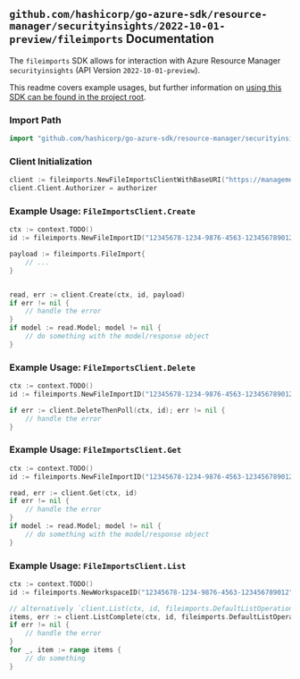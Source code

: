 
## `github.com/hashicorp/go-azure-sdk/resource-manager/securityinsights/2022-10-01-preview/fileimports` Documentation

The `fileimports` SDK allows for interaction with Azure Resource Manager `securityinsights` (API Version `2022-10-01-preview`).

This readme covers example usages, but further information on [using this SDK can be found in the project root](https://github.com/hashicorp/go-azure-sdk/tree/main/docs).

### Import Path

```go
import "github.com/hashicorp/go-azure-sdk/resource-manager/securityinsights/2022-10-01-preview/fileimports"
```


### Client Initialization

```go
client := fileimports.NewFileImportsClientWithBaseURI("https://management.azure.com")
client.Client.Authorizer = authorizer
```


### Example Usage: `FileImportsClient.Create`

```go
ctx := context.TODO()
id := fileimports.NewFileImportID("12345678-1234-9876-4563-123456789012", "example-resource-group", "workspaceName", "fileImportId")

payload := fileimports.FileImport{
	// ...
}


read, err := client.Create(ctx, id, payload)
if err != nil {
	// handle the error
}
if model := read.Model; model != nil {
	// do something with the model/response object
}
```


### Example Usage: `FileImportsClient.Delete`

```go
ctx := context.TODO()
id := fileimports.NewFileImportID("12345678-1234-9876-4563-123456789012", "example-resource-group", "workspaceName", "fileImportId")

if err := client.DeleteThenPoll(ctx, id); err != nil {
	// handle the error
}
```


### Example Usage: `FileImportsClient.Get`

```go
ctx := context.TODO()
id := fileimports.NewFileImportID("12345678-1234-9876-4563-123456789012", "example-resource-group", "workspaceName", "fileImportId")

read, err := client.Get(ctx, id)
if err != nil {
	// handle the error
}
if model := read.Model; model != nil {
	// do something with the model/response object
}
```


### Example Usage: `FileImportsClient.List`

```go
ctx := context.TODO()
id := fileimports.NewWorkspaceID("12345678-1234-9876-4563-123456789012", "example-resource-group", "workspaceName")

// alternatively `client.List(ctx, id, fileimports.DefaultListOperationOptions())` can be used to do batched pagination
items, err := client.ListComplete(ctx, id, fileimports.DefaultListOperationOptions())
if err != nil {
	// handle the error
}
for _, item := range items {
	// do something
}
```
